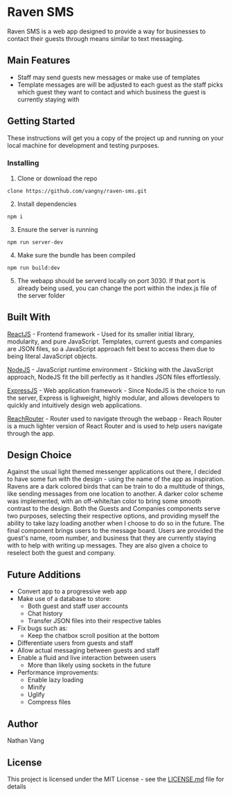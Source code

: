 Raven SMS
===============

Raven SMS is a web app designed to provide a way for businesses to contact their guests through means similar to text messaging.

## Main Features
* Staff may send guests new messages or make use of templates
* Template messages are will be adjusted to each guest as the staff picks which guest they want to contact and which business the guest is currently staying with

## Getting Started
These instructions will get you a copy of the project up and running on your local machine for development and testing purposes.

### Installing
1. Clone or download the repo

```
clone https://github.com/vangny/raven-sms.git
```

2. Install dependencies
```
npm i
```

3. Ensure the server is running
```
npm run server-dev
```

4. Make sure the bundle has been compiled
```
npm run build:dev
```

5. The webapp should be serverd locally on port 3030. If that port is already being used, you can change the port within the index.js file of the server folder

## Built With
[ReactJS](https://github.com/facebook/react) - Frontend framework - Used for its smaller initial library, modularity, and pure JavaScript. Templates, current guests and companies are JSON files, so a JavaScript approach felt best to access them due to being literal JavaScript objects.

[NodeJS](https://github.com/nodejs/node) - JavaScript runtime environment - Sticking with the JavaScript approach, NodeJS fit the bill perfectly as it handles JSON files effortlessly.

[ExpressJS](https://github.com/expressjs/express) - Web application framework - Since NodeJS is the choice to run the server, Express is lighweight, highly modular, and allows developers to quickly and intuitively design web applications.

[ReachRouter](https://github.com/reach/router) - Router used to navigate through the webapp - Reach Router is a much lighter version of React Router and is used to help users navigate through the app.

## Design Choice
Against the usual light themed messenger applications out there, I decided to have some fun with the design - using the name of the app as inspiration. Ravens are a dark colored birds that can be train to do a multitude of things, like sending messages from one location to another. A darker color scheme was implemented, with an off-white/tan color to bring some smooth contrast to the design. Both the Guests and Companies components serve two purposes, selecting their respective options, and providing myself the ability to take lazy loading another when I choose to do so in the future. The final component brings users to the message board. Users are provided the guest's name, room number, and business that they are currently staying with to help with writing up messages. They are also given a choice to reselect both the guest and company.

## Future Additions
* Convert app to a progressive web app
* Make use of a database to store:
    * Both guest and staff user accounts
    * Chat history
    * Transfer JSON files into their respective tables
* Fix bugs such as:
    * Keep the chatbox scroll position at the bottom
* Differentiate users from guests and staff
* Allow actual messaging between guests and staff
* Enable a fluid and live interaction between users
    * More than likely using sockets in the future
* Performance improvements:
    * Enable lazy loading
    * Minify
    * Uglify
    * Compress files

## Author
Nathan Vang

## License
This project is licensed under the MIT License - see the [LICENSE.md](LICENSE.md) file for details